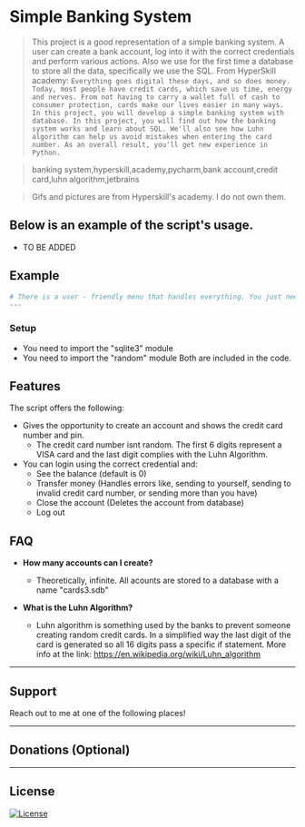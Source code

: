 # Simple Banking System

> This project is a good representation of a simple banking system. A user can create a bank account, log into it with the correct credentials and perform various actions. Also we use 
for the first time a database to store all the data, specifically we use the SQL. From HyperSkill academy: ```Everything goes digital these days, and so does money. Today, most people have credit cards, which save us time, energy and nerves. From not having to carry a wallet full of cash to consumer protection, cards make our lives easier in many ways. In this project, you will develop a simple banking system with database.
In this project, you will find out how the banking system works and learn about SQL. We'll also see how Luhn algorithm can help us avoid mistakes when entering the card number. As an overall result, you'll get new experience in Python.```

> banking system,hyperskill,academy,pycharm,bank account,credit card,luhn algorithm,jetbrains

> Gifs and pictures are from Hyperskill's academy. I do not own them.

## Below is an example of the script's usage.
- TO BE ADDED

## Example

```python
# There is a user - friendly menu that handles everything. You just need to insert the desired input.
---
```

### Setup

- You need to import the "sqlite3" module
- You need to import the "random" module
Both are included in the code.


## Features

The script offers the following:
- Gives the opportunity to create an account and shows the credit card number and pin.
  - The credit card number isnt random. The first 6 digits represent a VISA card and the last digit complies with the Luhn Algorithm.
- You can login using the correct credential and:
  - See the balance (default is 0)
  - Transfer money (Handles errors like, sending to yourself, sending to invalid credit card number, or sending more than you have)
  - Close the account (Deletes the account from database)
  - Log out
  

## FAQ

- **How many accounts can I create?**
  - Theoretically, infinite. All acounts are stored to a database with a name "cards3.sdb"
 
- **What is the Luhn Algorithm?**
  - Luhn algorithm is something used by the banks to prevent someone creating random credit cards. In a simplified way the last digit of the card is generated so all 16 digits 
  pass a specific if statement. More info at the link: https://en.wikipedia.org/wiki/Luhn_algorithm

---

## Support


Reach out to me at one of the following places!


---

## Donations (Optional)


---

## License

[![License](http://img.shields.io/:license-mit-blue.svg?style=flat-square)](http://badges.mit-license.org)
